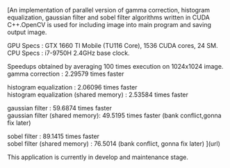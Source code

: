 [An implementation of parallel version of gamma correction, histogram equalization, gaussian filter and sobel filter algorithms written in CUDA C++.OpenCV is used for including image into main program and saving output image.

GPU Specs : GTX 1660 TI Mobile (TU116 Core), 1536 CUDA cores, 24 SM.  
CPU Specs : i7-9750H 2.4GHz base clock.

Speedups obtained by averaging 100 times execution on 1024x1024 image.  
gamma correction : 2.29579 times faster  

histogram equalization : 2.06096 times faster  
histogram equalization (shared memory) : 2.53584 times faster  

gaussian filter : 59.6874 times faster  
gaussian filter (shared memory): 49.5195 times faster (bank conflict,gonna fix later)  

sobel filter : 89.1415 times faster  
sobel filter (shared memory) : 76.5014 (bank conflict, gonna fix later)  ](url)


This application is currently in develop and maintenance stage. 

